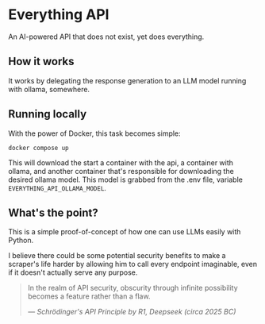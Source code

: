 # Everything API

An AI-powered API that does not exist, yet does everything.

## How it works

It works by delegating the response generation to an LLM model running with ollama, somewhere.

## Running locally

With the power of Docker, this task becomes simple:

```shell
docker compose up 
```

This will download the start a container with the api, a container with ollama, and another container that's responsible
for downloading the desired ollama model. This model is grabbed from the .env file, variable 
`EVERYTHING_API_OLLAMA_MODEL`.

## What's the point?

This is a simple proof-of-concept of how one can use LLMs easily with Python.

I believe there could be some potential security benefits to make a scraper's life harder by allowing him to call every
endpoint imaginable, even if it doesn't actually serve any purpose.

> In the realm of API security, obscurity through infinite possibility becomes a feature rather than a flaw.
>
> &mdash; <cite>Schrödinger's API Principle by R1, Deepseek (circa 2025 BC)</cite>
